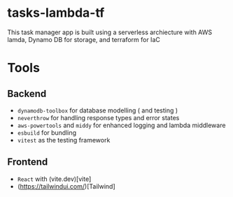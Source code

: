 # tasks-lambda-tf

This task manager app is built using a serverless archiecture with AWS lamda, Dynamo DB for storage, and terraform for IaC

# Tools

## Backend
- `dynamodb-toolbox` for database modelling ( and testing )
- `neverthrow` for handling response types and error states
- `aws-powertools` and `middy` for enhanced logging and lambda middleware
- `esbuild` for bundling
- `vitest` as the testing framework

## Frontend
- `React` with (vite.dev)[vite]
- (https://tailwindui.com/)[Tailwind]
